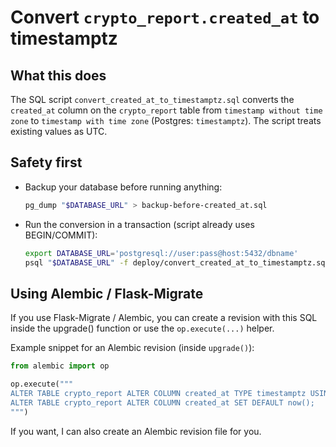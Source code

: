 Convert `crypto_report.created_at` to timestamptz
======================================

What this does
---------------
The SQL script `convert_created_at_to_timestamptz.sql` converts the `created_at`
column on the `crypto_report` table from `timestamp without time zone` to
`timestamp with time zone` (Postgres: `timestamptz`). The script treats existing
values as UTC.

Safety first
------------
- Backup your database before running anything:

  ```bash
  pg_dump "$DATABASE_URL" > backup-before-created_at.sql
  ```

- Run the conversion in a transaction (script already uses BEGIN/COMMIT):

  ```bash
  export DATABASE_URL='postgresql://user:pass@host:5432/dbname'
  psql "$DATABASE_URL" -f deploy/convert_created_at_to_timestamptz.sql
  ```

Using Alembic / Flask-Migrate
-----------------------------
If you use Flask-Migrate / Alembic, you can create a revision with this SQL
inside the upgrade() function or use the `op.execute(...)` helper.

Example snippet for an Alembic revision (inside `upgrade()`):

```python
from alembic import op

op.execute("""
ALTER TABLE crypto_report ALTER COLUMN created_at TYPE timestamptz USING created_at AT TIME ZONE 'UTC';
ALTER TABLE crypto_report ALTER COLUMN created_at SET DEFAULT now();
""")
```

If you want, I can also create an Alembic revision file for you.
